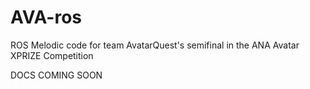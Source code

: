 # AVA-ros
ROS Melodic code for team AvatarQuest's semifinal in the ANA Avatar XPRIZE Competition

DOCS COMING SOON
